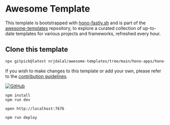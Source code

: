 # Awesome Template

This template is bootstrapped with [hono-fastly.sh](https://github.com/nrjdalal/awesome-templates/blob/main/.github/.scripts/hono-fastly.sh) and is part of the [awesome-templates](https://github.com/nrjdalal/awesome-templates) repository, to explore a curated collection of up-to-date templates for various projects and frameworks, refreshed every hour.

## Clone this template

```bash
npx gitpick@latest nrjdalal/awesome-templates/tree/main/hono-apps/hono-fastly
```

If you wish to make changes to this template or add your own, please refer to the [contribution guidelines](https://github.com/nrjdalal/awesome-templates?tab=readme-ov-file#contributing).

[![GitHub](https://img.shields.io/github/stars/nrjdalal/awesome-templates?color=blue)](https://github.com/nrjdalal/awesome-templates)
  
```
npm install
npm run dev
```

```
open http://localhost:7676
```

```
npm run deploy
```
